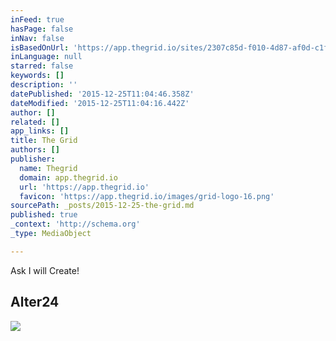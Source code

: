 ```yaml
---
inFeed: true
hasPage: false
inNav: false
isBasedOnUrl: 'https://app.thegrid.io/sites/2307c85d-f010-4d87-af0d-c1f0894d5dc6/design'
inLanguage: null
starred: false
keywords: []
description: ''
datePublished: '2015-12-25T11:04:46.358Z'
dateModified: '2015-12-25T11:04:16.442Z'
author: []
related: []
app_links: []
title: The Grid
authors: []
publisher:
  name: Thegrid
  domain: app.thegrid.io
  url: 'https://app.thegrid.io'
  favicon: 'https://app.thegrid.io/images/grid-logo-16.png'
sourcePath: _posts/2015-12-25-the-grid.md
published: true
_context: 'http://schema.org'
_type: MediaObject

---
```

Ask I will Create!

<article style=""><h1>Alter24</h1></article>

![](https://the-grid-user-content.s3-us-west-2.amazonaws.com/b8bce59a-3cf9-4447-8008-fc742d74ec30.png)